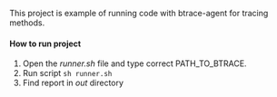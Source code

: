 This project is example of running code with btrace-agent for tracing methods. 

#### **How to run project**
1. Open the _runner.sh_ file and type correct PATH_TO_BTRACE.
2. Run script 
`sh runner.sh`
3. Find report in _out_ directory
